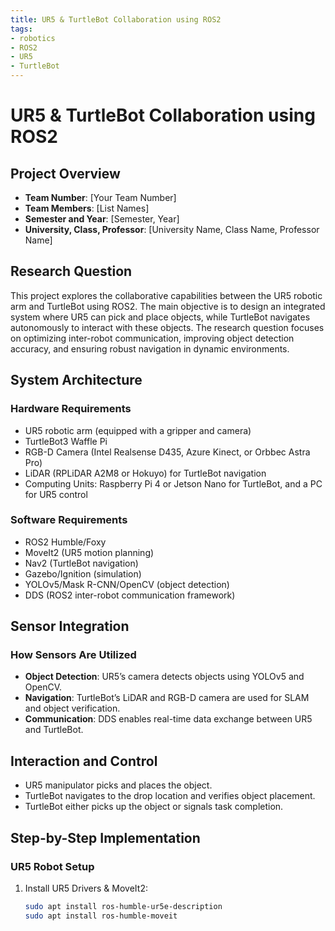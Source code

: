 ```yaml
---
title: UR5 & TurtleBot Collaboration using ROS2
tags:
- robotics
- ROS2
- UR5
- TurtleBot
---
```


# UR5 & TurtleBot Collaboration using ROS2

## Project Overview

- **Team Number**: [Your Team Number]
- **Team Members**: [List Names]
- **Semester and Year**: [Semester, Year]
- **University, Class, Professor**: [University Name, Class Name, Professor Name]

## Research Question

This project explores the collaborative capabilities between the UR5 robotic arm and TurtleBot using ROS2. The main objective is to design an integrated system where UR5 can pick and place objects, while TurtleBot navigates autonomously to interact with these objects. The research question focuses on optimizing inter-robot communication, improving object detection accuracy, and ensuring robust navigation in dynamic environments.

## System Architecture

### Hardware Requirements

- UR5 robotic arm (equipped with a gripper and camera)
- TurtleBot3 Waffle Pi
- RGB-D Camera (Intel Realsense D435, Azure Kinect, or Orbbec Astra Pro)
- LiDAR (RPLiDAR A2M8 or Hokuyo) for TurtleBot navigation
- Computing Units: Raspberry Pi 4 or Jetson Nano for TurtleBot, and a PC for UR5 control

### Software Requirements

- ROS2 Humble/Foxy
- MoveIt2 (UR5 motion planning)
- Nav2 (TurtleBot navigation)
- Gazebo/Ignition (simulation)
- YOLOv5/Mask R-CNN/OpenCV (object detection)
- DDS (ROS2 inter-robot communication framework)

## Sensor Integration

### How Sensors Are Utilized

- **Object Detection**: UR5’s camera detects objects using YOLOv5 and OpenCV.
- **Navigation**: TurtleBot’s LiDAR and RGB-D camera are used for SLAM and object verification.
- **Communication**: DDS enables real-time data exchange between UR5 and TurtleBot.

## Interaction and Control

- UR5 manipulator picks and places the object.
- TurtleBot navigates to the drop location and verifies object placement.
- TurtleBot either picks up the object or signals task completion.

## Step-by-Step Implementation

### UR5 Robot Setup

1. Install UR5 Drivers & MoveIt2:
   ```bash
   sudo apt install ros-humble-ur5e-description
   sudo apt install ros-humble-moveit
